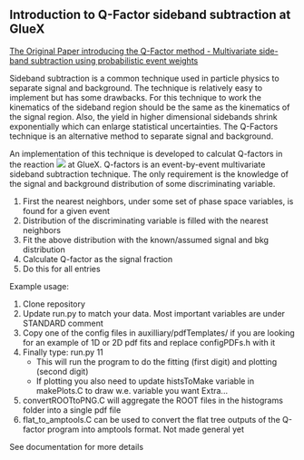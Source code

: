 ## Introduction to Q-Factor sideband subtraction at GlueX
[The Original Paper introducing the Q-Factor method - Multivariate side-band subtraction using probabilistic event weights](https://arxiv.org/pdf/0809.2548.pdf)

Sideband subtraction is a common technique used in particle physics to separate signal and background. The technique is relatively easy to implement but has some drawbacks. For this technique to work the kinematics of the sideband region should be the same as the kinematics of the signal region. Also, the yield in higher dimensional sidebands shrink exponentially which can enlarge statistical uncertainties. The Q-Factors technique is an alternative method to separate signal and background. 

An implementation of this technique is developed to calculat Q-factors in the reaction <img src="https://render.githubusercontent.com/render/math?math=\gamma p\rightarrow\pi^0\eta p \rightarrow 4\gamma p"> at GlueX. Q-factors is an event-by-event multivariate sideband subtraction technique. The only requirement is the knowledge of the signal and background distribution of some discriminating variable. 
1. First the nearest neighbors, under some set of phase space variables, is found for a given event
2. Distribution of the discriminating variable is filled with the nearest neighbors
3. Fit the above distribution with the known/assumed signal and bkg distribution
4. Calculate Q-factor as the signal fraction
5. Do this for all entries


Example usage:
1. Clone repository
2. Update run.py to match your data. Most important variables are under STANDARD comment
3. Copy one of the config files in auxilliary/pdfTemplates/ if you are looking for an example of 1D or 2D pdf fits and replace configPDFs.h with it
4. Finally type: run.py 11
    - This will run the program to do the fitting (first digit) and plotting (second digit)
    - If plotting you also need to update histsToMake variable in makePlots.C to draw w.e. variable you want
Extra...
5. convertROOTtoPNG.C will aggregate the ROOT files in the histograms folder into a single pdf file
6. flat_to_amptools.C can be used to convert the flat tree outputs of the Q-factor program into amptools format. Not made general yet


See documentation for more details
